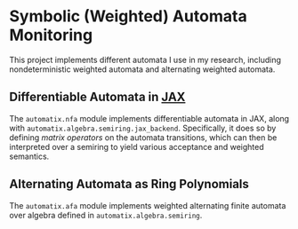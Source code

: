 # Symbolic (Weighted) Automata Monitoring

This project implements different automata I use in my research, including
nondeterministic weighted automata and alternating weighted automata.

## Differentiable Automata in [JAX](https://github.com/google/jax)

The `automatix.nfa` module implements differentiable automata in JAX, along with
`automatix.algebra.semiring.jax_backend`.
Specifically, it does so by defining _matrix operators_ on the automata transitions,
which can then be interpreted over a semiring to yield various acceptance and weighted
semantics.

## Alternating Automata as Ring Polynomials

The `automatix.afa` module implements weighted alternating finite automata over
algebra defined in `automatix.algebra.semiring`.
